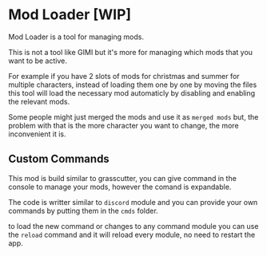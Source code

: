 # Mod Loader [WIP]

Mod Loader is a tool for managing mods.

This is not a tool like GIMI but it's more for managing which mods that you want to be active.

For example if you have 2 slots of mods for christmas and summer for multiple characters, instead of loading them one by one by moving the files this tool will load the necessary mod automaticly by disabling and enabling the relevant mods.

Some people might just merged the mods and use it as `merged mods` but, the problem with that is the more character you want to change, the more inconvenient it is.

## Custom Commands

This mod is build similar to grasscutter, you can give command in the console to manage your mods, however the comand is expandable.

The code is writter similar to `discord` module and you can provide your own commands by putting them in the `cmds` folder.

to load the new command or changes to any command module you can use the `reload` command and it will reload every module, no need to restart the app.
